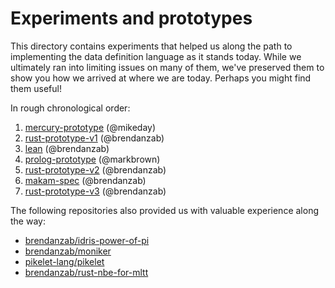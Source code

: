 # Experiments and prototypes

This directory contains experiments that helped us along the path to implementing the data definition language as it stands today.
While we ultimately ran into limiting issues on many of them, we've preserved them to show you how we arrived at where we are today.
Perhaps you might find them useful!

In rough chronological order:

1. [mercury-prototype](./mercury-prototype) (@mikeday)
2. [rust-prototype-v1](./rust-prototype-v1) (@brendanzab)
3. [lean](./lean) (@brendanzab)
4. [prolog-prototype](./prolog-prototype) (@markbrown)
5. [rust-prototype-v2](./rust-prototype-v2) (@brendanzab)
6. [makam-spec](./makam-spec) (@brendanzab)
7. [rust-prototype-v3](./rust-prototype-v3) (@brendanzab)

The following repositories also provided us with valuable experience along the way:

- [brendanzab/idris-power-of-pi](https://github.com/brendanzab/idris-power-of-pi)
- [brendanzab/moniker](https://github.com/brendanzab/moniker)
- [pikelet-lang/pikelet](https://github.com/pikelet-lang/pikelet)
- [brendanzab/rust-nbe-for-mltt](https://github.com/brendanzab/rust-nbe-for-mltt)
